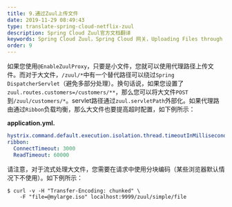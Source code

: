 ```yaml
---
title: 9.通过Zuul上传文件
date: 2019-11-29 08:49:43
type: translate-spring-cloud-netflix-zuul
description: Spring Cloud Zuul官方文档翻译
keywords: Spring Cloud Zuul，Spring Cloud 网关，Uploading Files through Zuul
order: 9
---
```


如果您使用`@EnableZuulProxy`，只要是小文件，您就可以使用代理路径上传文件。而对于大文件，`/zuul/*`中有一个替代路径可以绕过`Spring DispatcherServlet`（避免多部分处理）。换句话说，如果您设置了`zuul.routes.customers=/customers/**`，那么您可以将大文件`POST`到`/zuul/customers/*`。servlet路径通过`zuul.servletPath`外部化。如果代理路由通过`Ribbon`负载均衡，那么大文件也要提高超时配置，如下例所示：

**application.yml.**

```yaml
hystrix.command.default.execution.isolation.thread.timeoutInMilliseconds: 60000
ribbon:
  ConnectTimeout: 3000
  ReadTimeout: 60000
```

请注意，对于流式处理大文件，您需要在请求中使用分块编码（某些浏览器默认情况下不使用）。如下例所示：

```shell script
$ curl -v -H "Transfer-Encoding: chunked" \
    -F "file=@mylarge.iso" localhost:9999/zuul/simple/file
```

